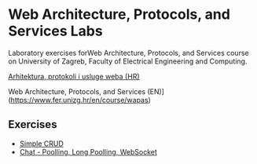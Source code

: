 # Web Architecture, Protocols, and Services Labs

Laboratory exercises forWeb Architecture, Protocols, and Services course on University of Zagreb, Faculty of Electrical Engineering and Computing.

[Arhitektura, protokoli i usluge weba (HR)](https://www.fer.unizg.hr/predmet/apuw)

Web Architecture, Protocols, and Services (EN)](https://www.fer.unizg.hr/en/course/wapas)

## Exercises
- [Simple CRUD](/lab1)
- [Chat - Poolling, Long Poolling, WebSocket](/lab2)
